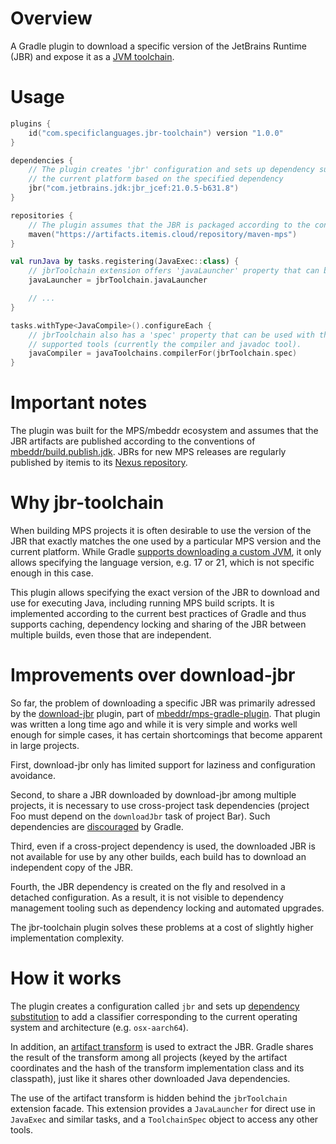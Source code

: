 # Overview

A Gradle plugin to download a specific version of the JetBrains Runtime (JBR) and expose it as
a [JVM toolchain](https://docs.gradle.org/current/userguide/toolchains.html).

# Usage

```kotlin
plugins {
    id("com.specificlanguages.jbr-toolchain") version "1.0.0"
}

dependencies {
    // The plugin creates 'jbr' configuration and sets up dependency substitution to download the correct artifact for
    // the current platform based on the specified dependency
    jbr("com.jetbrains.jdk:jbr_jcef:21.0.5-b631.8")
}

repositories {
    // The plugin assumes that the JBR is packaged according to the conventions in the itemis repository.
    maven("https://artifacts.itemis.cloud/repository/maven-mps")
}

val runJava by tasks.registering(JavaExec::class) {
    // jbrToolchain extension offers 'javaLauncher' property that can be used here directly  
    javaLauncher = jbrToolchain.javaLauncher

    // ...
}

tasks.withType<JavaCompile>().configureEach {
    // jbrToolchain also has a 'spec' property that can be used with the 'javaToolchains' extension to obtain other
    // supported tools (currently the compiler and javadoc tool).
    javaCompiler = javaToolchains.compilerFor(jbrToolchain.spec)
}
```

# Important notes

The plugin was built for the MPS/mbeddr ecosystem and assumes that the JBR artifacts are published according to the
conventions of [mbeddr/build.publish.jdk](https://github.com/mbeddr/build.publish.jdk). JBRs for new MPS releases are
regularly published by itemis to its [Nexus repository](https://artifacts.itemis.cloud/repository/maven-mps).

# Why jbr-toolchain

When building MPS projects it is often desirable to use the version of the JBR that exactly matches the one used by a
particular MPS version and the current platform. While
Gradle [supports downloading a custom JVM](https://docs.gradle.org/current/userguide/toolchain_plugins.html), it only
allows specifying the language version, e.g. 17 or 21, which is not specific enough in this case.

This plugin allows specifying the exact version of the JBR to download and use for executing Java, including running
MPS build scripts. It is implemented according to the current best practices of Gradle and thus supports caching,
dependency locking and sharing of the JBR between multiple builds, even those that are independent.

# Improvements over download-jbr

So far, the problem of downloading a specific JBR was primarily adressed by
the [download-jbr](https://github.com/mbeddr/mps-gradle-plugin/blob/v1.x/docs/plugins/download-jbr.md) plugin, part
of [mbeddr/mps-gradle-plugin](https://github.com/mbeddr/mps-gradle-plugin/tree/v1.x). That plugin was written a long
time ago and while it is very simple and works well enough for simple cases, it has certain shortcomings that become
apparent in large projects.

First, download-jbr only has limited support for laziness and configuration avoidance.

Second, to share a JBR downloaded by download-jbr among multiple projects, it is necessary to use cross-project task
dependencies (project Foo must depend on the `downloadJbr` task of project Bar). Such dependencies
are [discouraged](https://docs.gradle.org/current/userguide/declaring_dependencies_between_subprojects.html#sec:depending_on_output_of_another_project)
by Gradle.

Third, even if a cross-project dependency is used, the downloaded JBR is not available for use by any other builds, each
build has to download an independent copy of the JBR.

Fourth, the JBR dependency is created on the fly and resolved in a detached configuration. As a result, it is not
visible to dependency management tooling such as dependency locking and automated upgrades.

The jbr-toolchain plugin solves these problems at a cost of slightly higher implementation complexity.

# How it works

The plugin creates a configuration called `jbr` and sets
up [dependency substitution](https://docs.gradle.org/current/userguide/resolution_rules.html#sec:dependency-substitution-rules)
to add a classifier corresponding to the current operating system and architecture (e.g. `osx-aarch64`).

In addition, an [artifact transform](https://docs.gradle.org/current/userguide/artifact_transforms.html) is used to
extract the JBR. Gradle shares the result of the transform among all projects
(keyed by the artifact coordinates and the hash of the transform implementation class and its classpath), just like it
shares other downloaded Java dependencies.

The use of the artifact transform is hidden behind the `jbrToolchain` extension facade. This extension provides a
`JavaLauncher` for direct use in `JavaExec` and similar tasks, and a `ToolchainSpec` object to access any other tools.
